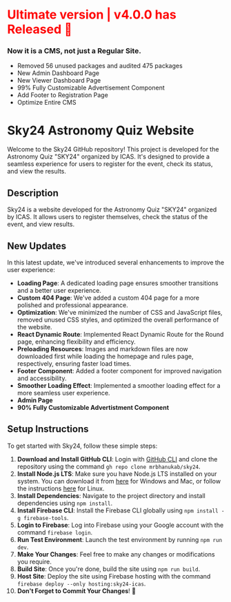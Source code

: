 <html>
<h1 style="color:red;">Ultimate version | v4.0.0 has Released 👐</h1>
<h3>Now it is a CMS, not just a Regular Site.</h3>
<ul>
<li>Removed 56 unused packages and audited 475 packages</li>
<li>New Admin Dashboard Page</li>
<li>New Viewer Dashboard Page</li>
<li>99% Fully Customizable Advertisement Component</li>
<li>Add Footer to Registration Page</li>
<li>Optimize Entire CMS</li>
</ul>
</html>

# Sky24 Astronomy Quiz Website

Welcome to the Sky24 GitHub repository! This project is developed for the Astronomy Quiz "SKY24" organized by ICAS. It's designed to provide a seamless experience for users to register for the event, check its status, and view the results.

## Description

Sky24 is a website developed for the Astronomy Quiz "SKY24" organized by ICAS. It allows users to register themselves, check the status of the event, and view results.

## New Updates

In this latest update, we've introduced several enhancements to improve the user experience:

- **Loading Page**: A dedicated loading page ensures smoother transitions and a better user experience.
- **Custom 404 Page**: We've added a custom 404 page for a more polished and professional appearance.
- **Optimization**: We've minimized the number of CSS and JavaScript files, removed unused CSS styles, and optimized the overall performance of the website.
- **React Dynamic Route**: Implemented React Dynamic Route for the Round page, enhancing flexibility and efficiency.
- **Preloading Resources**: Images and markdown files are now downloaded first while loading the homepage and rules page, respectively, ensuring faster load times.
- **Footer Component**: Added a footer component for improved navigation and accessibility.
- **Smoother Loading Effect**: Implemented a smoother loading effect for a more seamless user experience.
- **Admin Page**
- **90% Fully Customizable Advertistment Component**
## Setup Instructions

To get started with Sky24, follow these simple steps:

1. **Download and Install GitHub CLI**: Login with [GitHub CLI](https://cli.github.com) and clone the repository using the command `gh repo clone mrbhanukab/sky24`.
2. **Install Node.js LTS**: Make sure you have Node.js LTS installed on your system. You can download it from [here](https://nodejs.org/en) for Windows and Mac, or follow the instructions [here](https://github.com/nvm-sh/nvm) for Linux.
3. **Install Dependencies**: Navigate to the project directory and install dependencies using `npm install`.
4. **Install Firebase CLI**: Install the Firebase CLI globally using `npm install -g firebase-tools`.
5. **Login to Firebase**: Log into Firebase using your Google account with the command `firebase login`.
6. **Run Test Environment**: Launch the test environment by running `npm run dev`.
7. **Make Your Changes**: Feel free to make any changes or modifications you require.
8. **Build Site**: Once you're done, build the site using `npm run build`.
9. **Host Site**: Deploy the site using Firebase hosting with the command `firebase deploy --only hosting:sky24-icas`.
10. **Don't Forget to Commit Your Changes**! 🥲